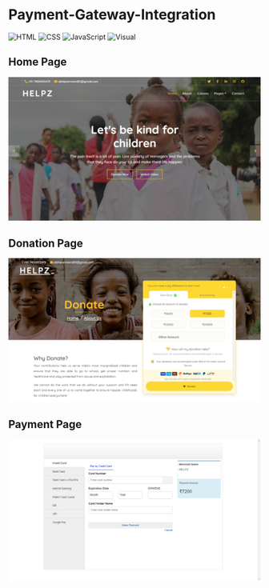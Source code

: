 # Payment-Gateway-Integration
![HTML](https://img.shields.io/badge/Language-HTML-orange) ![CSS](https://img.shields.io/badge/Language-CSS-green) ![JavaScript](https://img.shields.io/badge/Language-JavaScript-blue) ![Visual](https://img.shields.io/badge/IDE-Visual%20Studio-yellow)
 
## Home Page
![Home Page](https://github.com/AbhinavPanmand/Payment-Gateway-Integration/blob/master/img/Home%20Page.png)

## Donation Page
![Donation Page](https://github.com/AbhinavPanmand/Payment-Gateway-Integration/blob/master/img/Donation%20Page.png)

## Payment Page
![Payment Page](https://github.com/AbhinavPanmand/Payment-Gateway-Integration/blob/master/img/Payment%20Page.png)
